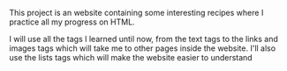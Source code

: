 This project is an website containing some interesting recipes where I practice all my progress on HTML.

I will use all the tags I learned until now, from the text tags to the links and images tags which will take me to other pages inside the website. I'll also use the lists tags which will make the website easier to understand
